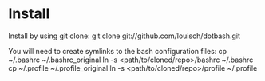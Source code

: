 # Install
Install by using git clone:
        git clone git://github.com/louisch/dotbash.git

You will need to create symlinks to the bash configuration files:
        cp ~/.bashrc ~/.bashrc_original
        ln -s <path/to/cloned/repo>/bashrc ~/.bashrc
        cp ~/.profile ~/.profile_original
        ln -s <path/to/cloned/repo>/profile ~/.profile
